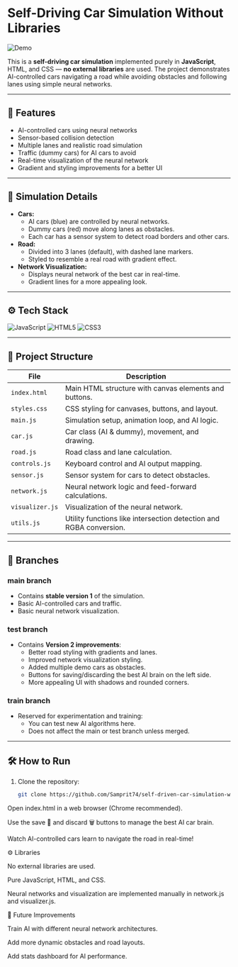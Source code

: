 # Self-Driving Car Simulation Without Libraries

![Demo](demo.png) <!-- Replace demo.png with your screenshot of the simulation -->

This is a **self-driving car simulation** implemented purely in **JavaScript**, HTML, and CSS — **no external libraries** are used. The project demonstrates AI-controlled cars navigating a road while avoiding obstacles and following lanes using simple neural networks.

---

## 🚗 Features

- AI-controlled cars using neural networks
- Sensor-based collision detection
- Multiple lanes and realistic road simulation
- Traffic (dummy cars) for AI cars to avoid
- Real-time visualization of the neural network
- Gradient and styling improvements for a better UI

---

## 🧩 Simulation Details

- **Cars:**
  - AI cars (blue) are controlled by neural networks.
  - Dummy cars (red) move along lanes as obstacles.
  - Each car has a sensor system to detect road borders and other cars.
- **Road:**
  - Divided into 3 lanes (default), with dashed lane markers.
  - Styled to resemble a real road with gradient effect.
- **Network Visualization:**
  - Displays neural network of the best car in real-time.
  - Gradient lines for a more appealing look.

---

## ⚙️ Tech Stack

![JavaScript](https://img.shields.io/badge/JavaScript-F7DF1E?style=for-the-badge&logo=javascript&logoColor=black)
![HTML5](https://img.shields.io/badge/HTML5-E34F26?style=for-the-badge&logo=html5&logoColor=white)
![CSS3](https://img.shields.io/badge/CSS3-1572B6?style=for-the-badge&logo=css3&logoColor=white)

---

## 📝 Project Structure

| File           | Description |
|----------------|-------------|
| `index.html`   | Main HTML structure with canvas elements and buttons. |
| `styles.css`   | CSS styling for canvases, buttons, and layout. |
| `main.js`      | Simulation setup, animation loop, and AI logic. |
| `car.js`       | Car class (AI & dummy), movement, and drawing. |
| `road.js`      | Road class and lane calculation. |
| `controls.js`  | Keyboard control and AI output mapping. |
| `sensor.js`    | Sensor system for cars to detect obstacles. |
| `network.js`   | Neural network logic and feed-forward calculations. |
| `visualizer.js`| Visualization of the neural network. |
| `utils.js`     | Utility functions like intersection detection and RGBA conversion. |

---

## 📂 Branches

### **main branch**
- Contains **stable version 1** of the simulation.
- Basic AI-controlled cars and traffic.
- Basic neural network visualization.

### **test branch**
- Contains **Version 2 improvements**:
  - Better road styling with gradients and lanes.
  - Improved network visualization styling.
  - Added multiple demo cars as obstacles.
  - Buttons for saving/discarding the best AI brain on the left side.
  - More appealing UI with shadows and rounded corners.

### **train branch**
- Reserved for experimentation and training:
  - You can test new AI algorithms here.
  - Does not affect the main or test branch unless merged.

---

## 🛠 How to Run

1. Clone the repository:
   ```bash
   git clone https://github.com/Samprit74/self-driven-car-simulation-without-library.git
Open index.html in a web browser (Chrome recommended).

Use the save 💾 and discard 🗑️ buttons to manage the best AI car brain.

Watch AI-controlled cars learn to navigate the road in real-time!

⚙️ Libraries

No external libraries are used.

Pure JavaScript, HTML, and CSS.

Neural networks and visualization are implemented manually in network.js and visualizer.js.

🌟 Future Improvements

Train AI with different neural network architectures.

Add more dynamic obstacles and road layouts.

Add stats dashboard for AI performance.
